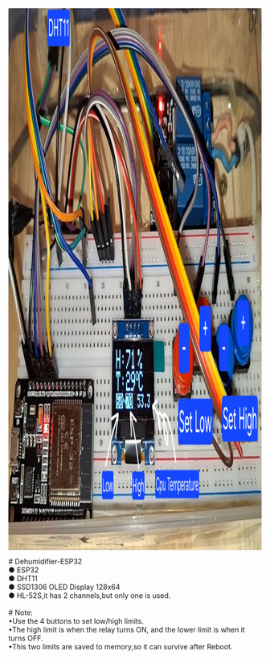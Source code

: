 <img align="center" width="1731" height="1080" src="https://raw.githubusercontent.com/AM71113363/Dehumidifier-ESP32/master/info.jpg">
</p>
# Dehumidifier-ESP32<br>
● ESP32<br>
● DHT11<br>
● SSD1306 OLED Display 128x64<br>
● HL-52S,it has 2 channels,but only one is used.<br><br>
# Note:<br>
•Use the 4 buttons to set low/high limits.<br>
•The high limit is when the relay turns ON, and the lower limit is when it turns OFF.<br>
•This two limits are saved to memory,so it can survive after Reboot.<br>
